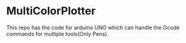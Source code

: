 # MultiColorPlotter
This repo has the code for arduino UNO which can handle the Gcode commands for multiple tools(Only Pens).
